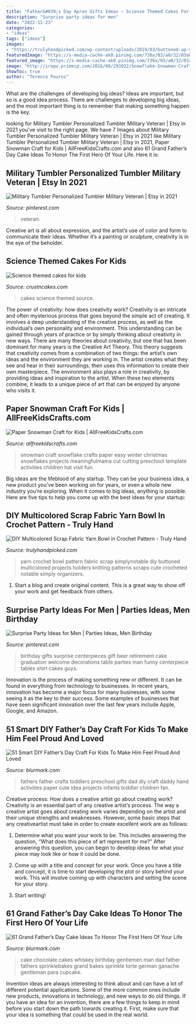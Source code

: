 ```yaml
---
title: "Father&#039;s Day Apron Gifts Ideas ~ Science Themed Cakes For Kids"
description: "Surprise party ideas for men"
date: "2022-11-23"
categories:
- "ideas"
tags: ["ideas"]
images:
- "https://trulyhandpicked.com/wp-content/uploads/2019/03/buttoned-up-yarn-bowl-crochet-pattern-simply-notable-15530662594g8nk.jpg"
featuredImage: "https://s-media-cache-ak0.pinimg.com/736x/03/a0/32/03a032a40a82d25da24b37d51e2a6355--gifts-for-men-birthday-gift-for-men.jpg"
featured_image: "https://s-media-cache-ak0.pinimg.com/736x/03/a0/32/03a032a40a82d25da24b37d51e2a6355--gifts-for-men-birthday-gift-for-men.jpg"
image: "http://irepo.primecp.com/2016/08/293922/Snowflake-Snowman-Craft-for-Kids-Nov-24-2015-2-07-PM_Large600_ID-1805065.jpg?v=1805065"
ShowToc: true
author: "Terence Pouros"
---
```



What are the challenges of developing big ideas?
Ideas are important, but so is a good idea process. There are challenges to developing big ideas, and the most important thing is to remember that making something happen is the key.

	

		
looking for Military Tumbler Personalized Tumbler Military Veteran | Etsy in 2021 you've visit to the right page. We have 7 Images about Military Tumbler Personalized Tumbler Military Veteran | Etsy in 2021 like Military Tumbler Personalized Tumbler Military Veteran | Etsy in 2021, Paper Snowman Craft for Kids | AllFreeKidsCrafts.com and also 61 Grand Father’s Day Cake Ideas To Honor The First Hero Of Your Life. Here it is:
		
    
## Military Tumbler Personalized Tumbler Military Veteran | Etsy In 2021

<img loading=lazy src="https://i.pinimg.com/736x/ac/ab/04/acab04c01c0ef763db638050d6248f93.jpg" onerror="this.onerror=null;this.src='https://tse2.mm.bing.net/th?id=OIP.hWiHZAune48qENqz2c5IuQHaJ3&amp;pid=15.1';" alt="Military Tumbler Personalized Tumbler Military Veteran | Etsy in 2021">

_Source: pinterest.com_

>veteran. 

	

Creative art is all about expression, and the artist’s use of color and form to communicate their ideas. Whether it’s a painting or sculpture, creativity is in the eye of the beholder.

    
## Science Themed Cakes For Kids

<img loading=lazy src="http://www.crustncakes.com/blog/wp-content/uploads/2017/01/56f35f85361e22d9ab5d83c5019006c1.jpg" onerror="this.onerror=null;this.src='https://tse3.mm.bing.net/th?id=OIP.moHqgtv7KLkpdeRgOikhSgHaLH&amp;pid=15.1';" alt="Science themed cakes for kids">

_Source: crustncakes.com_

>cakes science themed source. 

	

The power of creativity: how does creativity work?
Creativity is an intricate and often mysterious process that goes beyond the simple act of creating. It involves a deep understanding of the creative process, as well as the individual’s own personality and environment. This understanding can be gained through years of practice or by simply thinking about creativity in new ways.
There are many theories about creativity, but one that has been dominant for many years is the Creative Art Theory. This theory suggests that creativity comes from a combination of two things: the artist’s own ideas and the environment they are working in. The artist creates what they see and hear in their surroundings, then uses this information to create their own masterpiece. The environment also plays a role in creativity, by providing ideas and inspiration to the artist. When these two elements combine, it leads to a unique piece of art that can be enjoyed by anyone who visits it.

    
## Paper Snowman Craft For Kids | AllFreeKidsCrafts.com

<img loading=lazy src="http://irepo.primecp.com/2016/08/293922/Snowflake-Snowman-Craft-for-Kids-Nov-24-2015-2-07-PM_Large600_ID-1805065.jpg?v=1805065" onerror="this.onerror=null;this.src='https://tse2.mm.bing.net/th?id=OIP.5L5atQxipHvlJu49S-k94QHaJ9&amp;pid=15.1';" alt="Paper Snowman Craft for Kids | AllFreeKidsCrafts.com">

_Source: allfreekidscrafts.com_

>snowman craft snowflake crafts paper easy winter christmas snowflakes projects meaningfulmama cut cutting preschool template activities children hat visit fun. 

	

Big ideas are the lifeblood of any startup. They can be your business idea, a new product you’ve been working on for years, or even a whole new industry you’re exploring. When it comes to big ideas, anything is possible. Here are five tips to help you come up with the best ideas for your startup: 

    
## DIY Multicolored Scrap Fabric Yarn Bowl In Crochet Pattern - Truly Hand

<img loading=lazy src="https://trulyhandpicked.com/wp-content/uploads/2019/03/buttoned-up-yarn-bowl-crochet-pattern-simply-notable-15530662594g8nk.jpg" onerror="this.onerror=null;this.src='https://tse2.mm.bing.net/th?id=OIP.aOaSz1mvq5U_HTZgjEWkuAHaKY&amp;pid=15.1';" alt="DIY Multicolored Scrap Fabric Yarn Bowl in Crochet Pattern - Truly Hand">

_Source: trulyhandpicked.com_

>yarn crochet bowl pattern fabric scrap simplynotable diy buttoned multicolored projects holders knitting patterns scraps cute crocheted notable simply organizers. 

	

1. Start a blog and create original content. This is a great way to show off your work and get feedback from others.

    
## Surprise Party Ideas For Men | Parties Ideas, Men Birthday

<img loading=lazy src="https://s-media-cache-ak0.pinimg.com/736x/03/a0/32/03a032a40a82d25da24b37d51e2a6355--gifts-for-men-birthday-gift-for-men.jpg" onerror="this.onerror=null;this.src='https://tse4.mm.bing.net/th?id=OIP._jC-fdFxw0gZAYUj0DN1PAHaJ6&amp;pid=15.1';" alt="Surprise Party Ideas for Men | Parties Ideas, Men Birthday">

_Source: pinterest.com_

>birthday gifts surprise centerpieces gift beer retirement cake graduation welcome decorations table parties man funny centerpiece tables shirt cakes guys. 

	

Innovation is the process of making something new or different. It can be found in everything from technology to businesses. In recent years, innovation has become a major focus for many businesses, with some seeing it as the key to their success. Some examples of businesses that have seen significant innovation over the last few years include Apple, Google, and Amazon.

    
## 51 Smart DIY Father’s Day Craft For Kids To Make Him Feel Proud And Loved

<img loading=lazy src="http://www.blurmark.com/wp-content/uploads/2017/05/Hand-Print-Carft.jpg" onerror="this.onerror=null;this.src='https://tse2.mm.bing.net/th?id=OIP.W95AcllBWffhr83pra4R7wHaJ4&amp;pid=15.1';" alt="51 Smart DIY Father’s Day Craft For Kids To Make Him Feel Proud And Loved">

_Source: blurmark.com_

>fathers father crafts toddlers preschool gifts dad diy craft daddy hand activities paper cute idea projects infants toddler children fan. 

	

Creative process: How does a creative artist go about creating work?
Creativity is an essential part of any creative artist’s process. The way a creative artist goes about creating work varies depending on the artist and their unique strengths and weaknesses. However, some basic steps that any creativeartist must take in order to create excellent work are as follows:
1. Determine what you want your work to be. This includes answering the question, “What does this piece of art represent for me?” After answering this question, you can begin to develop ideas for what your piece may look like or how it could be done.

2. Come up with a title and concept for your work. Once you have a title and concept, it is time to start developing the plot or story behind your work. This will involve coming up with characters and setting the scene for your story.

3. Start writing!

    
## 61 Grand Father’s Day Cake Ideas To Honor The First Hero Of Your Life

<img loading=lazy src="http://www.blurmark.com/wp-content/uploads/2017/05/Fly-Dad-Cake.jpg" onerror="this.onerror=null;this.src='https://tse2.mm.bing.net/th?id=OIP.HOpBUg5FMI5xdsufMFGADwHaLH&amp;pid=15.1';" alt="61 Grand Father’s Day Cake Ideas To Honor The First Hero Of Your Life">

_Source: blurmark.com_

>cake chocolate cakes whiskey birthday gentlemen man dad father fathers sprinklebakes grand bakes sprinkle torte german ganache gentleman para cupcake. 

	

Invention ideas are always interesting to think about and can have a lot of different potential applications. Some of the more common ones include new products, innovations in technology, and new ways to do old things. If you have an idea for an invention, there are a few things to keep in mind before you start down the path towards creating it. First, make sure that your idea is something that could be used in the real world.

